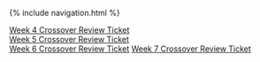 {% include navigation.html %}

[Week 4 Crossover Review Ticket](https://github.com/FierceExplorer/Sandbox/issues/10)       
[Week 5 Crossover Review Ticket](https://github.com/FierceExplorer/Sandbox/issues/11)       
[Week 6 Crossover Review Ticket](https://github.com/FierceExplorer/Sandbox/issues/12) 
[Week 7 Crossover Review Ticket](https://github.com/FierceExplorer/Sandbox/issues/13) 
